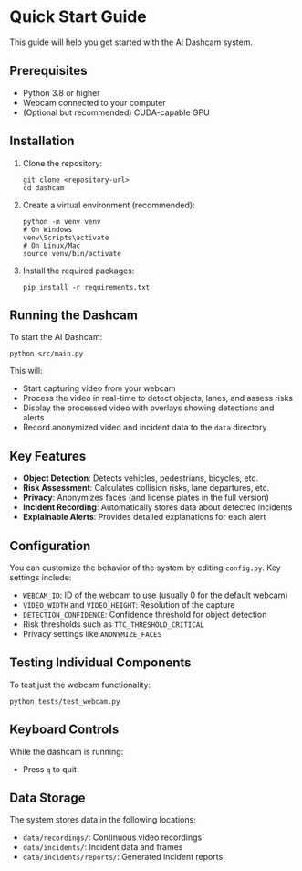 # Quick Start Guide

This guide will help you get started with the AI Dashcam system.

## Prerequisites

- Python 3.8 or higher
- Webcam connected to your computer
- (Optional but recommended) CUDA-capable GPU

## Installation

1. Clone the repository:
   ```
   git clone <repository-url>
   cd dashcam
   ```

2. Create a virtual environment (recommended):
   ```
   python -m venv venv
   # On Windows
   venv\Scripts\activate
   # On Linux/Mac
   source venv/bin/activate
   ```

3. Install the required packages:
   ```
   pip install -r requirements.txt
   ```

## Running the Dashcam

To start the AI Dashcam:

```
python src/main.py
```

This will:
- Start capturing video from your webcam
- Process the video in real-time to detect objects, lanes, and assess risks
- Display the processed video with overlays showing detections and alerts
- Record anonymized video and incident data to the `data` directory

## Key Features

- **Object Detection**: Detects vehicles, pedestrians, bicycles, etc.
- **Risk Assessment**: Calculates collision risks, lane departures, etc.
- **Privacy**: Anonymizes faces (and license plates in the full version)
- **Incident Recording**: Automatically stores data about detected incidents
- **Explainable Alerts**: Provides detailed explanations for each alert

## Configuration

You can customize the behavior of the system by editing `config.py`. Key settings include:

- `WEBCAM_ID`: ID of the webcam to use (usually 0 for the default webcam)
- `VIDEO_WIDTH` and `VIDEO_HEIGHT`: Resolution of the capture
- `DETECTION_CONFIDENCE`: Confidence threshold for object detection
- Risk thresholds such as `TTC_THRESHOLD_CRITICAL`
- Privacy settings like `ANONYMIZE_FACES`

## Testing Individual Components

To test just the webcam functionality:

```
python tests/test_webcam.py
```

## Keyboard Controls

While the dashcam is running:
- Press `q` to quit

## Data Storage

The system stores data in the following locations:
- `data/recordings/`: Continuous video recordings
- `data/incidents/`: Incident data and frames
- `data/incidents/reports/`: Generated incident reports
